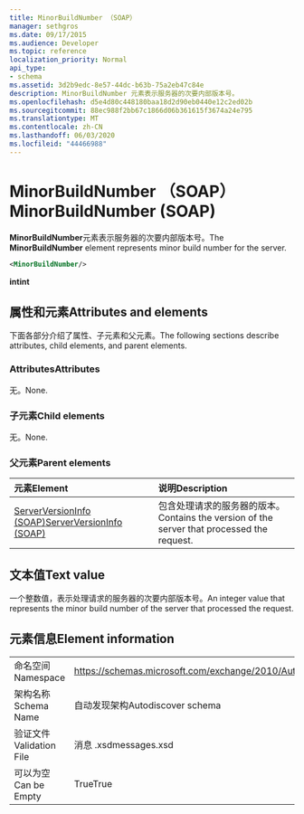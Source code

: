 ```yaml
---
title: MinorBuildNumber （SOAP）
manager: sethgros
ms.date: 09/17/2015
ms.audience: Developer
ms.topic: reference
localization_priority: Normal
api_type:
- schema
ms.assetid: 3d2b9edc-8e57-44dc-b63b-75a2eb47c84e
description: MinorBuildNumber 元素表示服务器的次要内部版本号。
ms.openlocfilehash: d5e4d80c448180baa18d2d90eb0440e12c2ed02b
ms.sourcegitcommit: 88ec988f2bb67c1866d06b361615f3674a24e795
ms.translationtype: MT
ms.contentlocale: zh-CN
ms.lasthandoff: 06/03/2020
ms.locfileid: "44466988"
---
```

# <a name="minorbuildnumber-soap"></a><span data-ttu-id="0e2ef-103">MinorBuildNumber （SOAP）</span><span class="sxs-lookup"><span data-stu-id="0e2ef-103">MinorBuildNumber (SOAP)</span></span>

<span data-ttu-id="0e2ef-104">**MinorBuildNumber**元素表示服务器的次要内部版本号。</span><span class="sxs-lookup"><span data-stu-id="0e2ef-104">The **MinorBuildNumber** element represents minor build number for the server.</span></span> 
  
```XML
<MinorBuildNumber/>
```

 <span data-ttu-id="0e2ef-105">**int**</span><span class="sxs-lookup"><span data-stu-id="0e2ef-105">**int**</span></span>
## <a name="attributes-and-elements"></a><span data-ttu-id="0e2ef-106">属性和元素</span><span class="sxs-lookup"><span data-stu-id="0e2ef-106">Attributes and elements</span></span>

<span data-ttu-id="0e2ef-107">下面各部分介绍了属性、子元素和父元素。</span><span class="sxs-lookup"><span data-stu-id="0e2ef-107">The following sections describe attributes, child elements, and parent elements.</span></span>
  
### <a name="attributes"></a><span data-ttu-id="0e2ef-108">Attributes</span><span class="sxs-lookup"><span data-stu-id="0e2ef-108">Attributes</span></span>

<span data-ttu-id="0e2ef-109">无。</span><span class="sxs-lookup"><span data-stu-id="0e2ef-109">None.</span></span>
  
### <a name="child-elements"></a><span data-ttu-id="0e2ef-110">子元素</span><span class="sxs-lookup"><span data-stu-id="0e2ef-110">Child elements</span></span>

<span data-ttu-id="0e2ef-111">无。</span><span class="sxs-lookup"><span data-stu-id="0e2ef-111">None.</span></span>
  
### <a name="parent-elements"></a><span data-ttu-id="0e2ef-112">父元素</span><span class="sxs-lookup"><span data-stu-id="0e2ef-112">Parent elements</span></span>

|<span data-ttu-id="0e2ef-113">**元素**</span><span class="sxs-lookup"><span data-stu-id="0e2ef-113">**Element**</span></span>|<span data-ttu-id="0e2ef-114">**说明**</span><span class="sxs-lookup"><span data-stu-id="0e2ef-114">**Description**</span></span>|
|:-----|:-----|
|[<span data-ttu-id="0e2ef-115">ServerVersionInfo (SOAP)</span><span class="sxs-lookup"><span data-stu-id="0e2ef-115">ServerVersionInfo (SOAP)</span></span>](serverversioninfo-soap.md) <br/> |<span data-ttu-id="0e2ef-116">包含处理请求的服务器的版本。</span><span class="sxs-lookup"><span data-stu-id="0e2ef-116">Contains the version of the server that processed the request.</span></span>  <br/> |
   
## <a name="text-value"></a><span data-ttu-id="0e2ef-117">文本值</span><span class="sxs-lookup"><span data-stu-id="0e2ef-117">Text value</span></span>

<span data-ttu-id="0e2ef-118">一个整数值，表示处理请求的服务器的次要内部版本号。</span><span class="sxs-lookup"><span data-stu-id="0e2ef-118">An integer value that represents the minor build number of the server that processed the request.</span></span>
  
## <a name="element-information"></a><span data-ttu-id="0e2ef-119">元素信息</span><span class="sxs-lookup"><span data-stu-id="0e2ef-119">Element information</span></span>

|||
|:-----|:-----|
|<span data-ttu-id="0e2ef-120">命名空间</span><span class="sxs-lookup"><span data-stu-id="0e2ef-120">Namespace</span></span>  <br/> |https://schemas.microsoft.com/exchange/2010/Autodiscover  <br/> |
|<span data-ttu-id="0e2ef-121">架构名称</span><span class="sxs-lookup"><span data-stu-id="0e2ef-121">Schema Name</span></span>  <br/> |<span data-ttu-id="0e2ef-122">自动发现架构</span><span class="sxs-lookup"><span data-stu-id="0e2ef-122">Autodiscover schema</span></span>  <br/> |
|<span data-ttu-id="0e2ef-123">验证文件</span><span class="sxs-lookup"><span data-stu-id="0e2ef-123">Validation File</span></span>  <br/> |<span data-ttu-id="0e2ef-124">消息 .xsd</span><span class="sxs-lookup"><span data-stu-id="0e2ef-124">messages.xsd</span></span>  <br/> |
|<span data-ttu-id="0e2ef-125">可以为空</span><span class="sxs-lookup"><span data-stu-id="0e2ef-125">Can be Empty</span></span>  <br/> |<span data-ttu-id="0e2ef-126">True</span><span class="sxs-lookup"><span data-stu-id="0e2ef-126">True</span></span>  <br/> |
   

